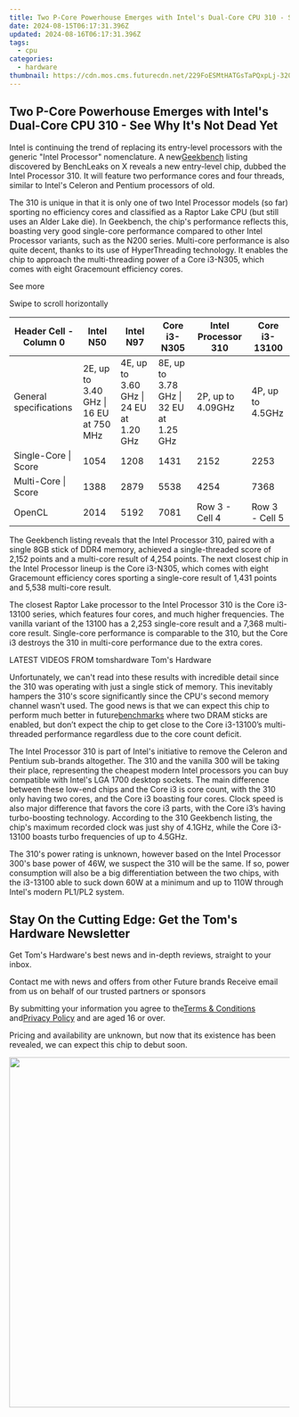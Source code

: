 ```yaml
---
title: Two P-Core Powerhouse Emerges with Intel's Dual-Core CPU 310 - See Why It's Not Dead Yet!
date: 2024-08-15T06:17:31.396Z
updated: 2024-08-16T06:17:31.396Z
tags:
  - cpu
categories:
  - hardware
thumbnail: https://cdn.mos.cms.futurecdn.net/229FoESMtHATGsTaPQxpLj-320-80.jpg
---
```


## Two P-Core Powerhouse Emerges with Intel's Dual-Core CPU 310 - See Why It's Not Dead Yet

Intel is continuing the trend of replacing its entry-level processors with the generic "Intel Processor" nomenclature. A new[Geekbench](https://x.com/BenchLeaks/status/1811274720567853442) listing discovered by BenchLeaks on X reveals a new entry-level chip, dubbed the Intel Processor 310\. It will feature two performance cores and four threads, similar to Intel's Celeron and Pentium processors of old.

 The 310 is unique in that it is only one of two Intel Processor models (so far) sporting no efficiency cores and classified as a Raptor Lake CPU (but still uses an Alder Lake die). In Geekbench, the chip's performance reflects this, boasting very good single-core performance compared to other Intel Processor variants, such as the N200 series. Multi-core performance is also quite decent, thanks to its use of HyperThreading technology. It enables the chip to approach the multi-threading power of a Core i3-N305, which comes with eight Gracemount efficiency cores.

 See more

 Swipe to scroll horizontally

| Header Cell - Column 0 | Intel N50                              | Intel N97                               | Core i3-N305                            | Intel Processor 310 | Core i3-13100    |
| ---------------------- | -------------------------------------- | --------------------------------------- | --------------------------------------- | ------------------- | ---------------- |
| General specifications | 2E, up to 3.40 GHz \| 16 EU at 750 MHz | 4E, up to 3.60 GHz \| 24 EU at 1.20 GHz | 8E, up to 3.78 GHz \| 32 EU at 1.25 GHz | 2P, up to 4.09GHz   | 4P, up to 4.5GHz |
| Single-Core \| Score   | 1054                                   | 1208                                    | 1431                                    | 2152                | 2253             |
| Multi-Core \| Score    | 1388                                   | 2879                                    | 5538                                    | 4254                | 7368             |
| OpenCL                 | 2014                                   | 5192                                    | 7081                                    | Row 3 - Cell 4      | Row 3 - Cell 5   |

 The Geekbench listing reveals that the Intel Processor 310, paired with a single 8GB stick of DDR4 memory, achieved a single-threaded score of 2,152 points and a multi-core result of 4,254 points. The next closest chip in the Intel Processor lineup is the Core i3-N305, which comes with eight Gracemount efficiency cores sporting a single-core result of 1,431 points and 5,538 multi-core result.

 The closest Raptor Lake processor to the Intel Processor 310 is the Core i3-13100 series, which features four cores, and much higher frequencies. The vanilla variant of the 13100 has a 2,253 single-core result and a 7,368 multi-core result. Single-core performance is comparable to the 310, but the Core i3 destroys the 310 in multi-core performance due to the extra cores.

 LATEST VIDEOS FROM tomshardware Tom's Hardware

 Unfortunately, we can't read into these results with incredible detail since the 310 was operating with just a single stick of memory. This inevitably hampers the 310's score significantly since the CPU's second memory channel wasn't used. The good news is that we can expect this chip to perform much better in future[benchmarks](https://www.tomshardware.com/tag/benchmark) where two DRAM sticks are enabled, but don’t expect the chip to get close to the Core i3-13100’s multi-threaded performance regardless due to the core count deficit.

 The Intel Processor 310 is part of Intel's initiative to remove the Celeron and Pentium sub-brands altogether. The 310 and the vanilla 300 will be taking their place, representing the cheapest modern Intel processors you can buy compatible with Intel's LGA 1700 desktop sockets. The main difference between these low-end chips and the Core i3 is core count, with the 310 only having two cores, and the Core i3 boasting four cores. Clock speed is also major difference that favors the core i3 parts, with the Core i3’s having turbo-boosting technology. According to the 310 Geekbench listing, the chip's maximum recorded clock was just shy of 4.1GHz, while the Core i3-13100 boasts turbo frequencies of up to 4.5GHz.

 The 310's power rating is unknown, however based on the Intel Processor 300's base power of 46W, we suspect the 310 will be the same. If so, power consumption will also be a big differentiation between the two chips, with the i3-13100 able to suck down 60W at a minimum and up to 110W through Intel's modern PL1/PL2 system.

## Stay On the Cutting Edge: Get the Tom's Hardware Newsletter

 Get Tom's Hardware's best news and in-depth reviews, straight to your inbox.

 Contact me with news and offers from other Future brands  Receive email from us on behalf of our trusted partners or sponsors

 By submitting your information you agree to the[Terms & Conditions](https://futureplc.com/terms-conditions/) and[Privacy Policy](https://futureplc.com/privacy-policy/) and are aged 16 or over.

 Pricing and availability are unknown, but now that its existence has been revealed, we can expect this chip to debut soon.


<ins class="adsbygoogle"
     style="display:block"
     data-ad-format="autorelaxed"
     data-ad-client="ca-pub-7571918770474297"
     data-ad-slot="1223367746"></ins>



<ins class="adsbygoogle"
     style="display:block"
     data-ad-client="ca-pub-7571918770474297"
     data-ad-slot="8358498916"
     data-ad-format="auto"
     data-full-width-responsive="true"></ins>



<!-- affiliate ads begin -->
<a href="https://versadesk.pxf.io/c/5597632/1892107/21290" target="_top" id="1892107"><img src="//a.impactradius-go.com/display-ad/21290-1892107" border="0" alt="" width="1200" height="628"/></a><img height="0" width="0" src="https://imp.pxf.io/i/5597632/1892107/21290" style="position:absolute;visibility:hidden;" border="0" />
<!-- affiliate ads end -->